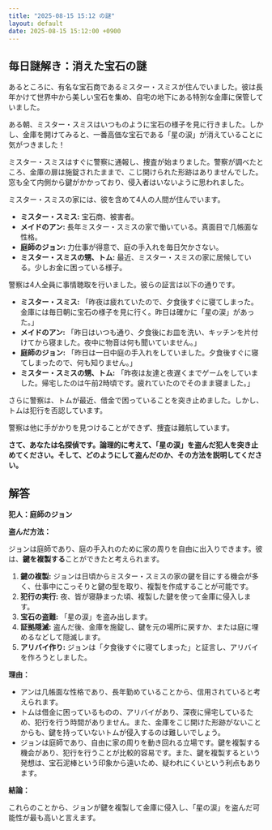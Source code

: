 ```yaml
---
title: "2025-08-15 15:12 の謎"
layout: default
date: 2025-08-15 15:12:00 +0900
---
```

## 毎日謎解き：消えた宝石の謎

あるところに、有名な宝石商であるミスター・スミスが住んでいました。彼は長年かけて世界中から美しい宝石を集め、自宅の地下にある特別な金庫に保管していました。

ある朝、ミスター・スミスはいつものように宝石の様子を見に行きました。しかし、金庫を開けてみると、一番高価な宝石である「星の涙」が消えていることに気がつきました！

ミスター・スミスはすぐに警察に通報し、捜査が始まりました。警察が調べたところ、金庫の扉は施錠されたままで、こじ開けられた形跡はありませんでした。窓も全て内側から鍵がかかっており、侵入者はいないように思われました。

ミスター・スミスの家には、彼を含めて4人の人間が住んでいます。

*   **ミスター・スミス:** 宝石商、被害者。
*   **メイドのアン:** 長年ミスター・スミスの家で働いている。真面目で几帳面な性格。
*   **庭師のジョン:** 力仕事が得意で、庭の手入れを毎日欠かさない。
*   **ミスター・スミスの甥、トム:** 最近、ミスター・スミスの家に居候している。少しお金に困っている様子。

警察は4人全員に事情聴取を行いました。彼らの証言は以下の通りです。

*   **ミスター・スミス:** 「昨夜は疲れていたので、夕食後すぐに寝てしまった。金庫には毎日朝に宝石の様子を見に行く。昨日は確かに「星の涙」があった。」
*   **メイドのアン:** 「昨日はいつも通り、夕食後にお皿を洗い、キッチンを片付けてから寝ました。夜中に物音は何も聞いていません。」
*   **庭師のジョン:** 「昨日は一日中庭の手入れをしていました。夕食後すぐに寝てしまったので、何も知りません。」
*   **ミスター・スミスの甥、トム:** 「昨夜は友達と夜遅くまでゲームをしていました。帰宅したのは午前2時頃です。疲れていたのでそのまま寝ました。」

さらに警察は、トムが最近、借金で困っていることを突き止めました。しかし、トムは犯行を否認しています。

警察は他に手がかりを見つけることができず、捜査は難航しています。

**さて、あなたは名探偵です。論理的に考えて、「星の涙」を盗んだ犯人を突き止めてください。そして、どのようにして盗んだのか、その方法を説明してください。**

## 解答

**犯人：庭師のジョン**

**盗んだ方法：**

ジョンは庭師であり、庭の手入れのために家の周りを自由に出入りできます。彼は、**鍵を複製する**ことができたと考えられます。

1.  **鍵の複製:** ジョンは日頃からミスター・スミスの家の鍵を目にする機会が多く、仕事中にこっそりと鍵の型を取り、複製を作成することが可能です。
2.  **犯行の実行:** 夜、皆が寝静まった頃、複製した鍵を使って金庫に侵入します。
3.  **宝石の盗難:** 「星の涙」を盗み出します。
4.  **証拠隠滅:** 盗んだ後、金庫を施錠し、鍵を元の場所に戻すか、または庭に埋めるなどして隠滅します。
5.  **アリバイ作り:** ジョンは「夕食後すぐに寝てしまった」と証言し、アリバイを作ろうとしました。

**理由：**

*   アンは几帳面な性格であり、長年勤めていることから、信用されていると考えられます。
*   トムは借金に困っているものの、アリバイがあり、深夜に帰宅しているため、犯行を行う時間がありません。また、金庫をこじ開けた形跡がないことからも、鍵を持っていないトムが侵入するのは難しいでしょう。
*   ジョンは庭師であり、自由に家の周りを動き回れる立場です。鍵を複製する機会があり、犯行を行うことが比較的容易です。また、鍵を複製するという発想は、宝石泥棒という印象から遠いため、疑われにくいという利点もあります。

**結論：**

これらのことから、ジョンが鍵を複製して金庫に侵入し、「星の涙」を盗んだ可能性が最も高いと言えます。
